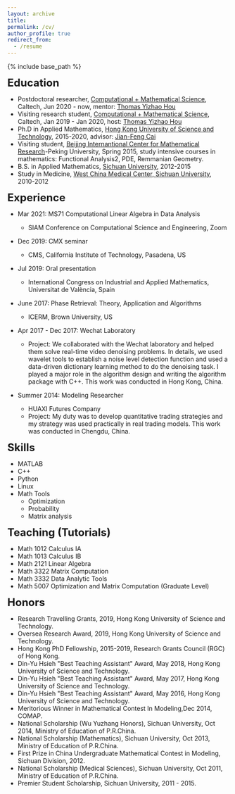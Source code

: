 ```yaml
---
layout: archive
title: 
permalink: /cv/
author_profile: true
redirect_from:
  - /resume
---
```


{% include base_path %}



<span style="font-size:18pt;">**Education**</span>
* Postdoctoral researcher, [Computational + Mathematical Science](http://cms.caltech.edu), Caltech, Jun 2020 - now, mentor: [Thomas Yizhao Hou](http://users.cms.caltech.edu/~hou/)
* Visiting research student, [Computational + Mathematical Science](http://cms.caltech.edu), Caltech, Jan 2019 - Jan 2020, host: [Thomas Yizhao Hou](http://users.cms.caltech.edu/~hou/)
* Ph.D in Applied Mathematics, [Hong Kong University of Science and Technology](http://www.math.ust.hk/), 2015-2020, advisor: [‪Jian-Feng Cai‬](https://www.math.ust.hk/~jfcai/)
* Visiting student, [Beijing Internantional Center for Mathematical Research](http://bicmr.pku.edu.cn/)-Peking University, Spring 2015, study intensive courses in mathematics: Functional Analysis2, PDE, Remmanian Geometry.
* B.S. in Applied Mathematics, [Sichuan University](http://en.scu.edu.cn/), 2012-2015
* Study in Medicine, [West China Medical Center, Sichuan University](http://wcums.scu.edu.cn/index/wzsy.htm), 2010-2012



<span style="font-size:18pt;">**Experience**</span>
* Mar 2021: MS71 Computational Linear Algebra in Data Analysis
  * SIAM Conference on Computational Science and Engineering, Zoom
  
* Dec 2019: CMX seminar
  * CMS, California Institute of Technology, Pasadena, US

* Jul 2019: Oral presentation
  * International Congress on Industrial and Applied Mathematics, Universitat de València, Spain
  
* June 2017: Phase Retrieval: Theory, Application and Algorithms
  * ICERM, Brown University, US

* Apr 2017 - Dec 2017: Wechat Laboratory
  * Project: We collaborated with the Wechat laboratory and helped them solve real-time video denoising problems. In details, we used wavelet tools to establish a noise level detection function and used a data-driven dictionary learning method to do the denoising task. I played a major role in the algorithm design and writing the algorithm package with C++. This work was conducted in Hong Kong, China.
  
* Summer 2014: Modeling Researcher
  * HUAXI Futures Company
  * Project: My duty was to develop quantitative trading strategies and my strategy was used practically in real trading models. This work was conducted in Chengdu, China.

<span style="font-size:18pt;">**Skills**</span>
* MATLAB
* C++
* Python
* Linux
* Math Tools
  * Optimization
  * Probability
  * Matrix analysis

<span style="font-size:18pt;">**Teaching (Tutorials)**</span>
* Math 1012 Calculus IA 
* Math 1013 Calculus IB
* Math 2121 Linear Algebra
* Math 3322 Matrix Computation
* Math 3332 Data Analytic Tools
* Math 5007 Optimization and Matrix Computation (Graduate Level)
  
<span style="font-size:18pt;">**Honors**</span>
*  Research Travelling Grants, 2019, Hong Kong University of Science and Technology.
*  Oversea Research Award, 2019, Hong Kong University of Science and Technology.
*  Hong Kong PhD Fellowship, 2015-2019, Research Grants Council (RGC) of Hong Kong.
*  Din-Yu Hsieh "Best Teaching Assistant" Award, May 2018, Hong Kong University of Science and Technology.
*  Din-Yu Hsieh "Best Teaching Assistant" Award, May 2017, Hong Kong University of Science and Technology.
*  Din-Yu Hsieh "Best Teaching Assistant" Award, May 2016, Hong Kong University of Science and Technology.
*  Meritorious Winner in Mathematical Contest In Modeling,Dec 2014, COMAP.
*  National Scholarship (Wu Yuzhang Honors), Sichuan University, Oct 2014, Ministry of Education of P.R.China.
*  National Scholarship (Mathematics), Sichuan University, Oct 2013, Ministry of Education of P.R.China.
*  First Prize in China Undergraduate Mathematical Contest in Modeling, Sichuan Division, 2012.
*  National Scholarship (Medical Sciences), Sichuan University, Oct 2011, Ministry of Education of P.R.China.
*  Premier Student Scholarship, Sichuan University, 2011 - 2015.



